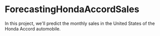 # ForecastingHondaAccordSales
In this project, we'll predict the monthly sales in the United States of the Honda Accord automobile.
